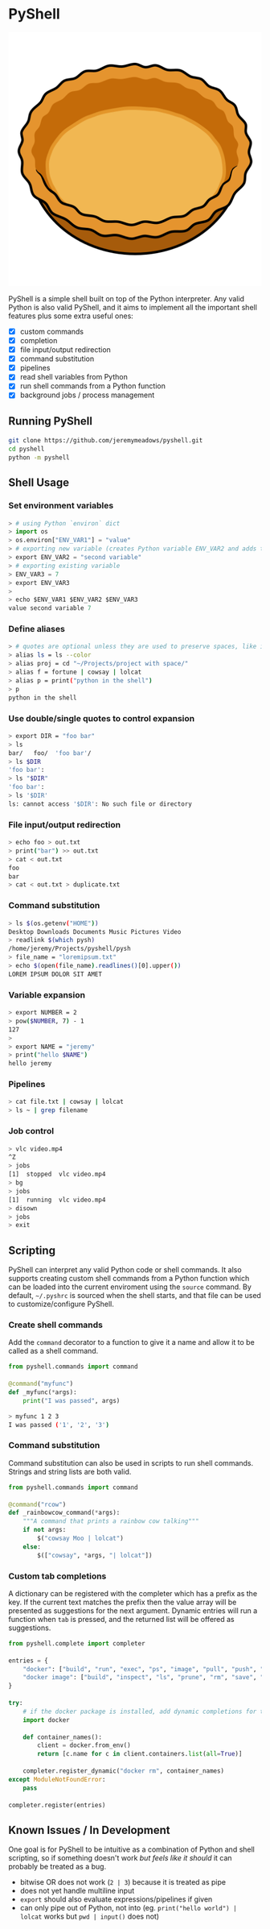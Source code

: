 # PyShell

![](pie_shell.png)

PyShell is a simple shell built on top of the Python interpreter.
Any valid Python is also valid PyShell, and it aims to implement all the important shell features plus some extra useful ones:
- [x] custom commands
- [x] completion
- [x] file input/output redirection
- [x] command substitution
- [x] pipelines
- [x] read shell variables from Python
- [x] run shell commands from a Python function
- [x] background jobs / process management

## Running PyShell

```sh
git clone https://github.com/jeremymeadows/pyshell.git
cd pyshell
python -m pyshell
```

## Shell Usage

### Set environment variables
```python
> # using Python `environ` dict
> import os
> os.environ["ENV_VAR1"] = "value"
> # exporting new variable (creates Python variable ENV_VAR2 and adds to `environ`)
> export ENV_VAR2 = "second variable"
> # exporting existing variable
> ENV_VAR3 = 7
> export ENV_VAR3
>
> echo $ENV_VAR1 $ENV_VAR2 $ENV_VAR3
value second variable 7
```

### Define aliases
```sh
> # quotes are optional unless they are used to preserve spaces, like in filenames, for example
> alias ls = ls --color
> alias proj = cd "~/Projects/project with space/"
> alias f = fortune | cowsay | lolcat
> alias p = print("python in the shell")
> p
python in the shell
```

### Use double/single quotes to control expansion
```sh
> export DIR = "foo bar"
> ls
bar/   foo/  'foo bar'/
> ls $DIR
'foo bar':
> ls "$DIR"
'foo bar':
> ls '$DIR'
ls: cannot access '$DIR': No such file or directory
```

### File input/output redirection
```sh
> echo foo > out.txt
> print("bar") >> out.txt
> cat < out.txt
foo
bar
> cat < out.txt > duplicate.txt
```

### Command substitution
```sh
> ls $(os.getenv("HOME"))
Desktop Downloads Documents Music Pictures Video
> readlink $(which pysh)
/home/jeremy/Projects/pyshell/pysh
> file_name = "loremipsum.txt"
> echo $(open(file_name).readlines()[0].upper())
LOREM IPSUM DOLOR SIT AMET
```

### Variable expansion
```sh
> export NUMBER = 2
> pow($NUMBER, 7) - 1
127
>
> export NAME = "jeremy"
> print("hello $NAME")
hello jeremy
```

### Pipelines
```sh
> cat file.txt | cowsay | lolcat
> ls ~ | grep filename
```

### Job control
```sh
> vlc video.mp4
^Z
> jobs
[1]  stopped  vlc video.mp4
> bg
> jobs
[1]  running  vlc video.mp4
> disown
> jobs
> exit
```

## Scripting

PyShell can interpret any valid Python code or shell commands.
It also supports creating custom shell commands from a Python function which can be loaded into the current enviroment using the `source` command.
By default, `~/.pyshrc` is sourced when the shell starts, and that file can be used to customize/configure PyShell.

### Create shell commands
Add the `command` decorator to a function to give it a name and allow it to be called as a shell command.

```python
from pyshell.commands import command

@command("myfunc")
def _myfunc(*args):
    print("I was passed", args)
```
```sh
> myfunc 1 2 3
I was passed ('1', '2', '3')
```

### Command substitution
Command substitution can also be used in scripts to run shell commands.
Strings and string lists are both valid.

```python
from pyshell.commands import command

@command("rcow")
def _rainbowcow_command(*args):
    """A command that prints a rainbow cow talking"""
    if not args:
        $("cowsay Moo | lolcat")
    else:
        $(["cowsay", *args, "| lolcat"])
```

### Custom tab completions
A dictionary can be registered with the completer which has a prefix as the key.
If the current text matches the prefix then the value array will be presented as suggestions for the next argument.
Dynamic entries will run a function when `tab` is pressed, and the returned list will be offered as suggestions.

```python
from pyshell.complete import completer

entries = {
    "docker": ["build", "run", "exec", "ps", "image", "pull", "push", "logs", "rm"],
    "docker image": ["build", "inspect", "ls", "prune", "rm", "save", "tag"],
}

try:
    # if the docker package is installed, add dynamic completions for the container names
    import docker
    
    def container_names():
        client = docker.from_env()
        return [c.name for c in client.containers.list(all=True)]

    completer.register_dynamic("docker rm", container_names)
except ModuleNotFoundError:
    pass

completer.register(entries)
```

## Known Issues / In Development

One goal is for PyShell to be intuitive as a combination of Python and shell scripting,
so if something doesn't work *but feels like it should* it can probably be treated as a bug.

- bitwise OR does not work (`2 | 3`) because it is treated as pipe
- does not yet handle multiline input
- `export` should also evaluate expressions/pipelines if given
- can only pipe out of Python, not into (eg. `print("hello world") | lolcat` works but `pwd | input()` does not)